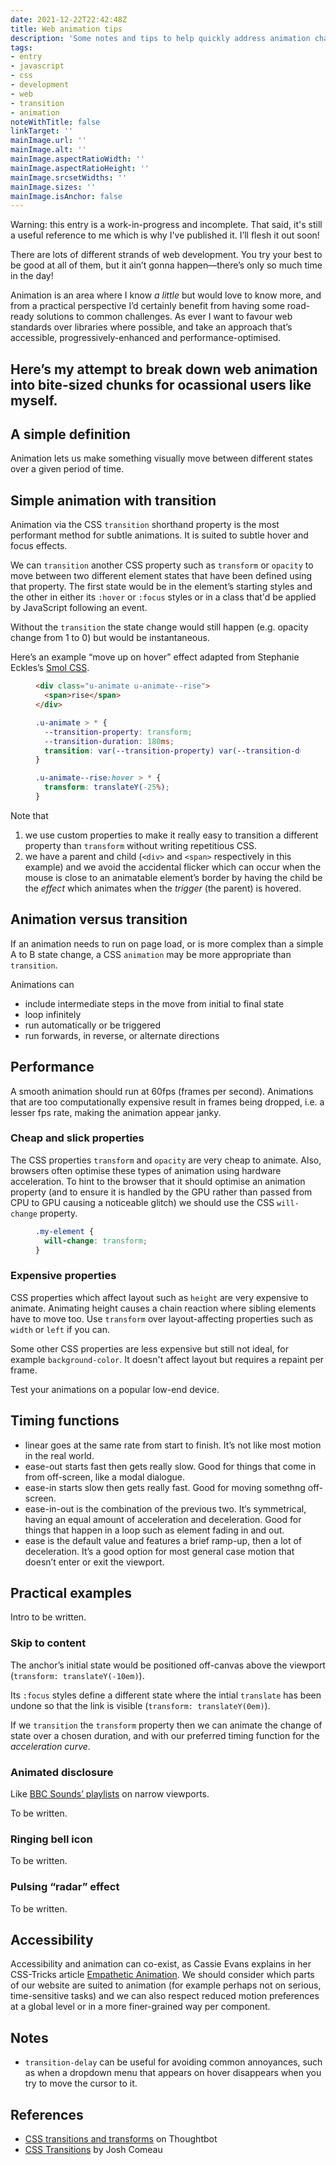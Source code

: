 ```yaml
---
date: 2021-12-22T22:42:48Z
title: Web animation tips
description: 'Some notes and tips to help quickly address animation challenges '
tags:
- entry
- javascript
- css
- development
- web
- transition
- animation
noteWithTitle: false
linkTarget: ''
mainImage.url: ''
mainImage.alt: ''
mainImage.aspectRatioWidth: ''
mainImage.aspectRatioHeight: ''
mainImage.srcsetWidths: ''
mainImage.sizes: ''
mainImage.isAnchor: false
---
```

Warning: this entry is a work-in-progress and incomplete. That said, it's still a useful reference to me which is why I've published it. I’ll flesh it out soon!

There are lots of different strands of web development. You try your best to be good at all of them, but it ain’t gonna happen—there’s only so much time in the day! 

Animation is an area where I know _a little_ but would love to know more, and from a practical perspective I’d certainly benefit from having some road-ready solutions to common challenges. As ever I want to favour web standards over libraries where possible, and take an approach that’s accessible, progressively-enhanced and performance-optimised.

Here’s my attempt to break down web animation into bite-sized chunks for ocassional users like myself.
---

## A simple definition

Animation lets us make something visually move between different states over a given period of time.

## Simple animation with transition

Animation via the CSS `transition` shorthand property is the most performant method for subtle animations. It is suited to subtle hover and focus effects.

We can `transition` another CSS property such as `transform` or `opacity` to move between two different element states that have been defined using that property. The first state would be in the element’s starting styles and the other in either its `:hover` or `:focus` styles or in a class that'd be applied by JavaScript following an event. 

Without the `transition` the state change would still happen (e.g. opacity change from 1 to 0) but would be instantaneous. 

Here’s an example “move up on hover” effect adapted from Stephanie Eckles’s [Smol CSS](https://smolcss.dev/#smol-transitions).
<figure>
  
``` html
<div class="u-animate u-animate--rise">
  <span>rise</span>
</div>
```
  
</figure>

<figure>
  
``` css
.u-animate > * {
  --transition-property: transform;
  --transition-duration: 180ms;
  transition: var(--transition-property) var(--transition-duration) ease-in-out;
}

.u-animate--rise:hover > * {
  transform: translateY(-25%);
}
```
  
</figure>

Note that 
1. we use custom properties to make it really easy to transition a different property than `transform` without writing repetitious CSS.
2. we have a parent and child (`<div>` and `<span>` respectively in this example) and we avoid the accidental flicker which can occur when the mouse is close to an animatable element’s border by having the child be the _effect_ which animates when the _trigger_ (the parent) is hovered.  

## Animation versus transition

If an animation needs to run on page load, or is more complex than a simple A to B state change, a CSS `animation` may be more appropriate than `transition`.

Animations can 
- include intermediate steps in the move from initial to final state
- loop infinitely
- run automatically or be triggered
- run forwards, in reverse, or alternate directions

## Performance

A smooth animation should run at 60fps (frames per second). Animations that are too computationally expensive result in frames being dropped, i.e. a lesser fps rate, making the animation appear janky.

### Cheap and slick properties

The CSS properties `transform` and `opacity` are very cheap to animate. Also, browsers often optimise these types of animation using hardware acceleration. To hint to the browser that it should optimise an animation property (and to ensure it is handled by the GPU rather than passed from CPU to GPU causing a noticeable glitch) we should use the CSS `will-change` property.

<figure>
  
``` css
.my-element {
  will-change: transform;
}
```
  
</figure>

### Expensive properties

CSS properties which affect layout such as `height` are very expensive to animate. Animating height causes a chain reaction where sibling elements have to move too. Use `transform` over layout-affecting properties such as `width` or `left` if you can.

Some other CSS properties are less expensive but still not ideal, for example `background-color`. It doesn't affect layout but requires a repaint per frame. 

Test your animations on a popular low-end device.

## Timing functions

- linear goes at the same rate from start to finish. It’s not like most motion in the real world.
- ease-out starts fast then gets really slow. Good for things that come in from off-screen, like a modal dialogue.
- ease-in starts slow then gets really fast. Good for moving somethng off-screen.
- ease-in-out is the combination of the previous two. It‘s symmetrical, having an equal amount of acceleration and deceleration. Good for things that happen in a loop such as element fading in and out.
- ease is the default value and features a brief ramp-up, then a lot of deceleration. It’s a good option for most general case motion that doesn’t enter or exit the viewport.

## Practical examples

Intro to be written.

### Skip to content

The anchor’s initial state would be positioned off-canvas above the viewport (`transform: translateY(-10em)`).

Its `:focus` styles define a different state where the intial `translate` has been undone so that the link is visible (`transform: translateY(0em)`). 

If we `transition` the `transform` property then we can animate the change of state over a chosen duration, and with our preferred timing function for the _acceleration curve_.

### Animated disclosure

Like [BBC Sounds’ playlists](https://www.bbc.co.uk/sounds/play/m0012d93) on narrow viewports.

To be written.

<!-- this might be relevant https://css-tricks.com/newsletter/277-animating-height/ -->

### Ringing bell icon

To be written.

### Pulsing “radar” effect

To be written.

<!-- 
My animation-related pens that might be handy
- Auto slide-in (after delay) then slide out w. CSS and vanilla JS https://codepen.io/fuzzylogicx/pen/OYZmVQ
- Animate a scrolled-to element w. vanilla JS and CSS https://codepen.io/fuzzylogicx/pen/vwjgbq
- Fade in and out on page load with CSS https://codepen.io/fuzzylogicx/pen/ZNoLQB
- Using Vanilla JS Animations Helper Function and animate.css https://codepen.io/fuzzylogicx/pen/gywbwr
- Animate slide up like jQuery with just CSS & JS https://codepen.io/fuzzylogicx/pen/YMWRYB
- Fade out on click with a JS-applied class to trigger CSS transition and opacity https://codepen.io/fuzzylogicx/pen/6cd1db274f5ff23233b50c6140e600fa
-->

## Accessibility

Accessibility and animation can co-exist, as Cassie Evans explains in her CSS-Tricks article [Empathetic Animation](https://css-tricks.com/empathetic-animation/). We should consider which parts of our website are suited to animation (for example perhaps not on serious, time-sensitive tasks) and we can also respect reduced motion preferences at a global level or in a more finer-grained way per component. 

## Notes

- `transition-delay` can be useful for avoiding common annoyances, such as when a dropdown menu that appears on hover disappears when you try to move the cursor to it.

## References

- [CSS transitions and transforms](https://thoughtbot.com/blog/transitions-and-transforms) on Thoughtbot
- [CSS Transitions](https://www.joshwcomeau.com/animation/css-transitions/) by Josh Comeau
